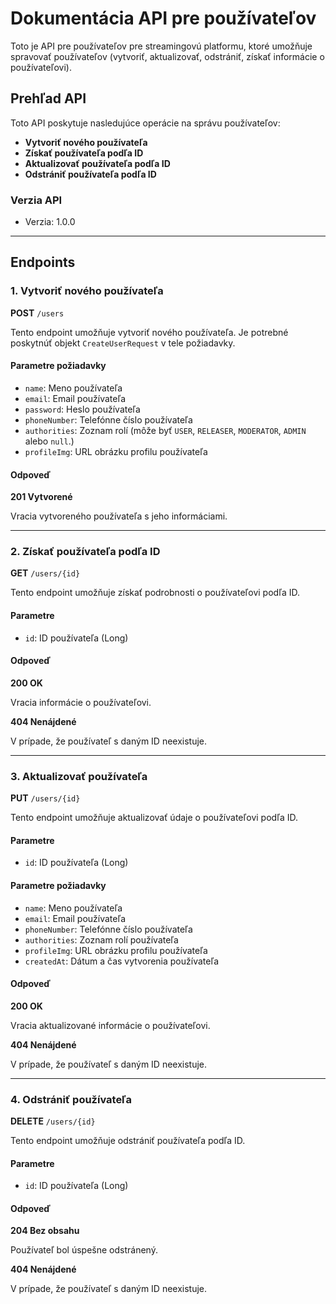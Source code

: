 # Dokumentácia API pre používateľov

Toto je API pre používateľov pre streamingovú platformu, ktoré umožňuje spravovať používateľov (vytvoriť, aktualizovať, odstrániť, získať informácie o používateľovi).

## Prehľad API

Toto API poskytuje nasledujúce operácie na správu používateľov:

- **Vytvoriť nového používateľa**
- **Získať používateľa podľa ID**
- **Aktualizovať používateľa podľa ID**
- **Odstrániť používateľa podľa ID**

### Verzia API
- Verzia: 1.0.0

---

## Endpoints

### 1. Vytvoriť nového používateľa

**POST** `/users`

Tento endpoint umožňuje vytvoriť nového používateľa. Je potrebné poskytnúť objekt `CreateUserRequest` v tele požiadavky.

#### Parametre požiadavky

- `name`: Meno používateľa
- `email`: Email používateľa
- `password`: Heslo používateľa
- `phoneNumber`: Telefónne číslo používateľa
- `authorities`: Zoznam rolí (môže byť `USER`, `RELEASER`, `MODERATOR`, `ADMIN` alebo `null`.)
- `profileImg`: URL obrázku profilu používateľa

#### Odpoveď

**201 Vytvorené**

Vracia vytvoreného používateľa s jeho informáciami.

---

### 2. Získať používateľa podľa ID

**GET** `/users/{id}`

Tento endpoint umožňuje získať podrobnosti o používateľovi podľa ID.

#### Parametre

- `id`: ID používateľa (Long)

#### Odpoveď

**200 OK**

Vracia informácie o používateľovi.

**404 Nenájdené**

V prípade, že používateľ s daným ID neexistuje.

---

### 3. Aktualizovať používateľa

**PUT** `/users/{id}`

Tento endpoint umožňuje aktualizovať údaje o používateľovi podľa ID.

#### Parametre

- `id`: ID používateľa (Long)

#### Parametre požiadavky

- `name`: Meno používateľa
- `email`: Email používateľa
- `phoneNumber`: Telefónne číslo používateľa
- `authorities`: Zoznam rolí používateľa
- `profileImg`: URL obrázku profilu používateľa
- `createdAt`: Dátum a čas vytvorenia používateľa

#### Odpoveď

**200 OK**

Vracia aktualizované informácie o používateľovi.

**404 Nenájdené**

V prípade, že používateľ s daným ID neexistuje.

---

### 4. Odstrániť používateľa

**DELETE** `/users/{id}`

Tento endpoint umožňuje odstrániť používateľa podľa ID.

#### Parametre

- `id`: ID používateľa (Long)

#### Odpoveď

**204 Bez obsahu**

Používateľ bol úspešne odstránený.

**404 Nenájdené**

V prípade, že používateľ s daným ID neexistuje.